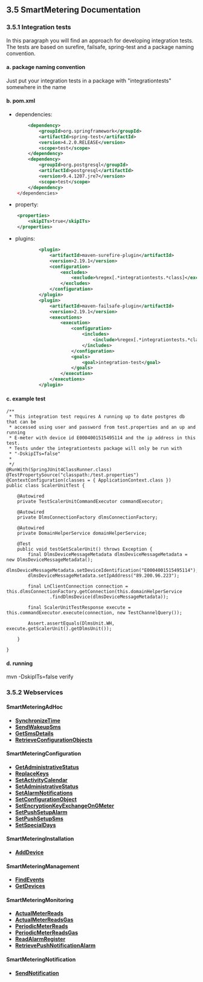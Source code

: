 ## 3.5 SmartMetering Documentation


### 3.5.1 Integration tests

In this paragraph you will find an approach for developing integration tests. The tests are based on surefire, failsafe, spring-test and a package naming convention.

#### a. package naming convention
Just put your integration tests in a package with "integrationtests" somewhere in the name  
#### b. pom.xml
* dependencies:
```xml
        <dependency>
            <groupId>org.springframework</groupId>
            <artifactId>spring-test</artifactId>
            <version>4.2.0.RELEASE</version>
            <scope>test</scope>
        </dependency>
        <dependency>
            <groupId>org.postgresql</groupId>
            <artifactId>postgresql</artifactId>
            <version>9.4.1207.jre7</version>
            <scope>test</scope>
        </dependency>
    </dependencies>
```
* property:
```xml
    <properties>
        <skipITs>true</skipITs>
    </properties>
```
* plugins:
```xml
            <plugin>
                <artifactId>maven-surefire-plugin</artifactId>
                <version>2.19.1</version>
                <configuration>
                    <excludes>
                        <exclude>%regex[.*integrationtests.*class]</exclude>                        
                    </excludes>
                </configuration>
            </plugin>
            <plugin>
                <artifactId>maven-failsafe-plugin</artifactId>
                <version>2.19.1</version>
                <executions>
                    <execution>
                        <configuration>
                            <includes>
                                <include>%regex[.*integrationtests.*class]</include>                            
                            </includes>
                        </configuration>
                        <goals>
                            <goal>integration-test</goal>
                        </goals>
                    </execution>
                </executions> 
            </plugin>
```

#### c. example test
```
/**
 * This integration test requires A running up to date postgres db that can be
 * accessed using user and password from test.properties and an up and running
 * E-meter with device id E0004001515495114 and the ip address in this test.
 * Tests under the integrationtests package will only be run with
 * "-DskipITs=false"
 *
 */
@RunWith(SpringJUnit4ClassRunner.class)
@TestPropertySource("classpath:/test.properties")
@ContextConfiguration(classes = { ApplicationContext.class })
public class ScalerUnitTest {

    @Autowired
    private TestScalerUnitCommandExecutor commandExecutor;

    @Autowired
    private DlmsConnectionFactory dlmsConnectionFactory;

    @Autowired
    private DomainHelperService domainHelperService;

    @Test
    public void testGetScalerUnit() throws Exception {
        final DlmsDeviceMessageMetadata dlmsDeviceMessageMetadata = new DlmsDeviceMessageMetadata();
        dlmsDeviceMessageMetadata.setDeviceIdentification("E0004001515495114");
        dlmsDeviceMessageMetadata.setIpAddress("89.200.96.223");

        final LnClientConnection connection = this.dlmsConnectionFactory.getConnection(this.domainHelperService
                .findDlmsDevice(dlmsDeviceMessageMetadata));

        final ScalerUnitTestResponse execute = this.commandExecutor.execute(connection, new TestChannelQuery());

        Assert.assertEquals(DlmsUnit.WH, execute.getScalerUnit().getDlmsUnit());

    }

}
```
#### d. running
mvn -DskipITs=false verify

### 3.5.2 Webservices

#### SmartMeteringAdHoc
- **[SynchronizeTime](./section3.x/SynchronizeTime.md)**
- **[SendWakeupSms](./section3.x/SendWakeupSms.md)**
- **[GetSmsDetails](./section3.x/GetSmsDetails.md)**
- **[RetrieveConfigurationObjects](./section3.x/RetrieveConfigurationObjects.md)**
#### SmartMeteringConfiguration
- **[GetAdministrativeStatus](./section3.x/GetAdministrativeStatus.md)**
- **[ReplaceKeys](./section3.x/ReplaceKeys.md)**
- **[SetActivityCalendar](./section3.x/SetActivityCalendar.md)**
- **[SetAdministrativeStatus](./section3.x/SetAdministrativeStatus.md)**
- **[SetAlarmNotifications](./section3.x/SetAlarmNotifications.md)**
- **[SetConfigurationObject](./section3.x/SetConfigurationObject.md)**
- **[SetEncryptionKeyExchangeOnGMeter](./section3.x/SetEncryptionKeyExchangeOnGMeter.md)**
- **[SetPushSetupAlarm](./section3.x/SetPushSetupAlarm.md)**
- **[SetPushSetupSms](./section3.x/SetPushSetupSms.md)**
- **[SetSpecialDays](./section3.x/SetSpecialDays.md)**
#### SmartMeteringInstallation
- **[AddDevice](./section3.x/AddDevice.md)**
#### SmartMeteringManagement
- **[FindEvents](./section3.x/FindEvents.md)**
- **[GetDevices](./section3.x/GetDevices.md)**
#### SmartMeteringMonitoring
- **[ActualMeterReads](./section3.x/ActualMeterReads.md)**
- **[ActualMeterReadsGas](./section3.x/ActualMeterReadsGas.md)**
- **[PeriodicMeterReads](./section3.x/PeriodicMeterReads.md)**
- **[PeriodicMeterReadsGas](./section3.x/PeriodicMeterReadsGas.md)**
- **[ReadAlarmRegister](./section3.x/ReadAlarmRegister.md)**
- **[RetrievePushNotificationAlarm](./section3.x/RetrievePushNotificationAlarm.md)**
#### SmartMeteringNotification
- **[SendNotification](./section3.x/SendNotification.md)**

